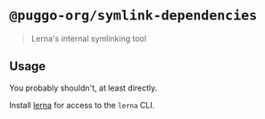 # `@puggo-org/symlink-dependencies`

> Lerna's internal symlinking tool

## Usage

You probably shouldn't, at least directly.

Install [lerna](https://www.npmjs.com/package/lerna) for access to the `lerna` CLI.

